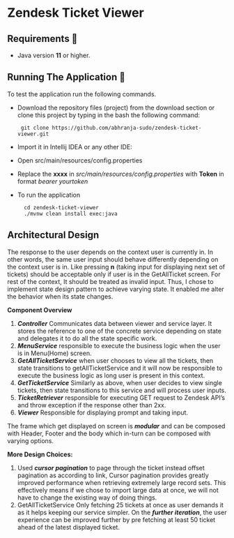 # Zendesk Ticket Viewer


## Requirements 🔧
* Java version **11** or higher.

## Running The Application 🔌

To test the application run the following commands.

* Download the repository files (project) from the download section or clone this project by typing in the bash the following command:

       git clone https://github.com/abhranja-sudo/zendesk-ticket-viewer.git
       
       
* Import it in Intellij IDEA or any other IDE:

* Open src/main/resources/config.properties  

* Replace the **xxxx** in *src/main/resources/config.properties* with **Token** in format *bearer yourtoken* 

* To run the application

        cd zendesk-ticket-viewer
        ./mvnw clean install exec:java
        
     

Architectural Design
---


The response to the user depends on the context user is currently in. In other words, the same user input should behave differently depending on the context user is in. Like pressing **n** (taking input for displaying next set of tickets) should be acceptable only if user is in the GetAllTicket screen. For rest of the context, It should be treated as invalid input.
Thus, I chose to implement state design pattern to achieve varying state. It enabled me alter the behavior when its state changes.



**Component Overview**

1.	***Controller*** Communicates data between viewer and service layer. It stores the reference to one of the concrete service depending on state and delegates 	it to do all the state specific work.
2.	***MenuService*** responsible to execute the business logic when the user is in Menu(Home) screen.
3.	***GetAllTicketService*** when user chooses to view all the tickets, then state transitions to getAllTicketService and it will now be responsible to execute the 		business logic as long user is present in this context.
4.	***GetTicketService*** Similarly as above, when user decides to view single tickets, then state transitions to this service and will process user inputs.
5.	***TicketRetriever*** responsible for executing GET request to Zendesk API’s  and throw exception if the response other than 2xx.
6.	***Viewer*** Responsible for displaying prompt and taking input.

The frame which get displayed on screen is ***modular*** and can be composed with Header, Footer and the body which in-turn can be composed with varying options.

**More Design Choices:**

1.    Used ***cursor pagination*** to page through the ticket instead offset pagination as according to link, Cursor pagination provides greatly improved performance when retrieving extremely large record sets. This effectively means if we chose to import large data at once, we will not have to change the existing way of doing things.
2.    GetAllTicketService Only fetching 25 tickets at once  as user demands it as it helps keeping our service simpler. On the ***further iteration***, the user experience can be improved further by pre fetching at least 50 ticket ahead of the latest displayed ticket.
